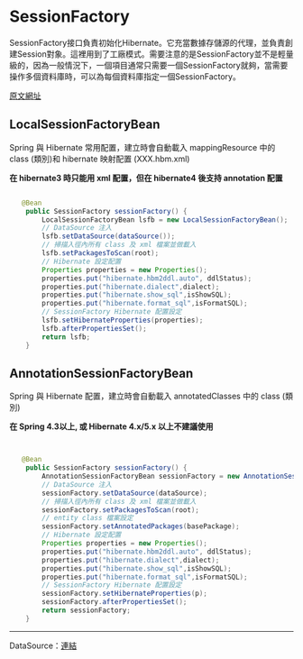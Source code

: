 # SessionFactory

SessionFactory接口負責初始化Hibernate。它充當數據存儲源的代理，並負責創建Session對象。這裡用到了工廠模式。需要注意的是SessionFactory並不是輕量級的，因為一般情況下，一個項目通常只需要一個SessionFactory就夠，當需要操作多個資料庫時，可以為每個資料庫指定一個SessionFactory。

[原文網址](https://read01.com/OnanQ.html)

## LocalSessionFactoryBean

Spring 與 Hibernate 常用配置，建立時會自動載入 mappingResource 中的 class (類別)和 hibernate 映射配置 (XXX.hbm.xml)

**在 hibernate3 時只能用 xml 配置，但在 hibernate4 後支持 annotation 配置**

```java

   @Bean
    public SessionFactory sessionFactory() {
        LocalSessionFactoryBean lsfb = new LocalSessionFactoryBean();
        // DataSource 注入
        lsfb.setDataSource(dataSource());
        // 掃描入徑內所有 class 及 xml 檔案並做載入
        lsfb.setPackagesToScan(root);
        // Hibernate 設定配置
        Properties properties = new Properties();
        properties.put("hibernate.hbm2ddl.auto", ddlStatus);
        properties.put("hibernate.dialect",dialect);
        properties.put("hibernate.show_sql",isShowSQL);
        properties.put("hibernate.format_sql",isFormatSQL);
        // SessionFactory Hibernate 配置設定
        lsfb.setHibernateProperties(properties);
        lsfb.afterPropertiesSet();
        return lsfb;
    }

```

## AnnotationSessionFactoryBean

Spring 與 Hibernate 配置，建立時會自動載入 annotatedClasses 中的 class (類別)

**在 Spring 4.3以上, 或 Hibernate 4.x/5.x 以上不建議使用**

```java


   @Bean
    public SessionFactory sessionFactory() {
        AnnotationSessionFactoryBean sessionFactory = new AnnotationSessionFactoryBean();
        // DataSource 注入
        sessionFactory.setDataSource(dataSource);
        // 掃描入徑內所有 class 及 xml 檔案並做載入
        sessionFactory.setPackagesToScan(root);
        // entity class 檔案設定
        sessionFactory.setAnnotatedPackages(basePackage);
        // Hibernate 設定配置
        Properties properties = new Properties();
        properties.put("hibernate.hbm2ddl.auto", ddlStatus);
        properties.put("hibernate.dialect",dialect);
        properties.put("hibernate.show_sql",isShowSQL);
        properties.put("hibernate.format_sql",isFormatSQL);
        // SessionFactory Hibernate 配置設定
        sessionFactory.setHibernateProperties(p);
        sessionFactory.afterPropertiesSet();
        return sessionFactory;
    }


```
-----

DataSource：[連結](DataSource.md)